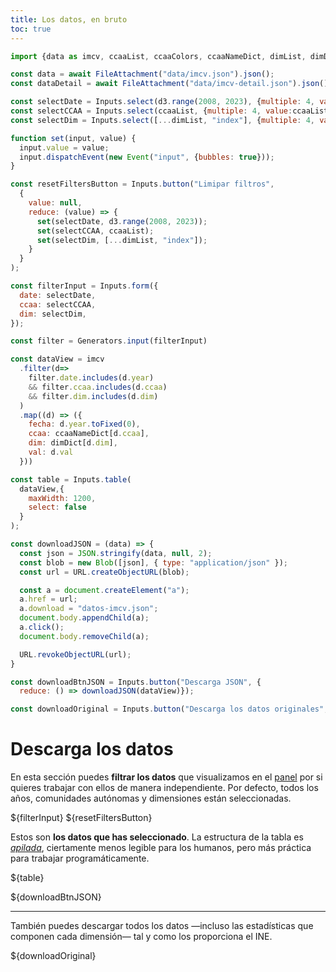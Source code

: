 ```yaml
---
title: Los datos, en bruto
toc: true
---
```


```js
import {data as imcv, ccaaList, ccaaColors, ccaaNameDict, dimList, dimDict, yearTexts} from "./data/consts.js";

const data = await FileAttachment("data/imcv.json").json();
const dataDetail = await FileAttachment("data/imcv-detail.json").json();

const selectDate = Inputs.select(d3.range(2008, 2023), {multiple: 4, value: d3.range(2008, 2023), label: "Selecciona los años", format: d=> d.toFixed(0)});
const selectCCAA = Inputs.select(ccaaList, {multiple: 4, value:ccaaList, label: "Selecciona las comunidades autónomas", format: d=> ccaaNameDict[d]});
const selectDim = Inputs.select([...dimList, "index"], {multiple: 4, value:[...dimList, "index"], label: "Selecciona las dimensiones", format: d=> dimDict[d]});

function set(input, value) {
  input.value = value;
  input.dispatchEvent(new Event("input", {bubbles: true}));
}

const resetFiltersButton = Inputs.button("Limipar filtros", 
  { 
    value: null, 
    reduce: (value) => {
      set(selectDate, d3.range(2008, 2023));
      set(selectCCAA, ccaaList);             
      set(selectDim, [...dimList, "index"]); 
    } 
  }
);

const filterInput = Inputs.form({
  date: selectDate,
  ccaa: selectCCAA,
  dim: selectDim,
}); 

const filter = Generators.input(filterInput)
```

```js
const dataView = imcv
  .filter(d=> 
    filter.date.includes(d.year)
    && filter.ccaa.includes(d.ccaa)
    && filter.dim.includes(d.dim)
  )
  .map((d) => ({
    fecha: d.year.toFixed(0),
    ccaa: ccaaNameDict[d.ccaa],
    dim: dimDict[d.dim],
    val: d.val
  }))

const table = Inputs.table(
  dataView,{
    maxWidth: 1200,
    select: false
  }
);
```

```js
const downloadJSON = (data) => {
  const json = JSON.stringify(data, null, 2);
  const blob = new Blob([json], { type: "application/json" });
  const url = URL.createObjectURL(blob);

  const a = document.createElement("a");
  a.href = url;
  a.download = "datos-imcv.json";
  document.body.appendChild(a);
  a.click();
  document.body.removeChild(a);

  URL.revokeObjectURL(url);
}

const downloadBtnJSON = Inputs.button("Descarga JSON", {
  reduce: () => downloadJSON(dataView)});

const downloadOriginal = Inputs.button("Descarga los datos originales", {reduce: () => window.location.href = "https://www.ine.es/experimental/imcv/datos_calidad_vida_multi.xlsx", })

```

# Descarga los datos

En esta sección puedes **filtrar los datos** que visualizamos en el [panel](imcv-dashboard) por si quieres trabajar con ellos de manera independiente. Por defecto, todos los años, comunidades autónomas y dimensiones están seleccionadas.

${filterInput}
${resetFiltersButton}

Estos son **los datos que has seleccionado**. La estructura de la tabla es *[apilada](https://en.wikipedia.org/wiki/Wide_and_narrow_data)*, ciertamente menos legible para los humanos, pero más práctica para trabajar programáticamente.

<div class="grid">
${table}
</div>

${downloadBtnJSON}

---

También puedes descargar todos los datos —incluso las estadísticas que componen cada dimensión— tal y como los proporciona el INE.

${downloadOriginal}

<style>
  form {
    margin-bottom: .5rem!important;
  }
</style>